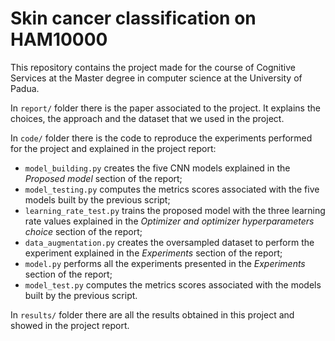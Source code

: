 # Skin cancer classification on HAM10000
This repository contains the project made for the course of Cognitive Services at the Master degree in computer science at the University of Padua. 

In `report/` folder there is the paper associated to the project. It explains the choices, the approach and the dataset that we used in the project.

In `code/` folder there is the code to reproduce the experiments performed for the project and explained in the project report:

- `model_building.py` creates the five CNN models explained in the *Proposed model* section of the report;
- `model_testing.py` computes the metrics scores associated with the five models built by the previous script;
- `learning_rate_test.py` trains the proposed model with the three learning rate values explained in the *Optimizer and optimizer hyperparameters choice* section of the report;
- `data_augmentation.py` creates the oversampled dataset to perform the experiment explained in the *Experiments* section of the report;
- `model.py` performs all the experiments presented in the *Experiments* section of the report;
- `model_test.py` computes the metrics scores associated with the models built by the previous script.

In `results/` folder there are all the results obtained in this project and showed in the project report.